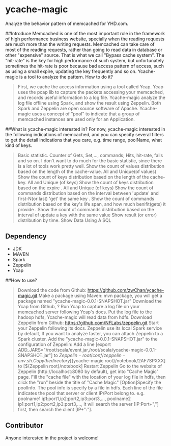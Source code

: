 # ycache-magic
Analyze the behavior pattern of memcached for YHD.com.

##Introduce
  Memcached is one of the most important role in the framework of high performance business website,
  specially when the reading requests are much more than the writing requests. Memcached can take care
  of most of the reading requests, rather than going to read data in database or other "expensive" source.
  That is what we call "Bypass cache system". The "hit-rate" is the key for high performance of such system,
  but unfortunately sometimes the hit-rate is poor because bad access pattern of access, such as using a
  small expire, updating the key frequently and so on.
  Ycache-magic is a tool to analyze the pattern. How to do it?
  > First, we cache the access information using a tool called Ycap. Ycap uses the pcap lib to capture the
  packets accessing your memcached, and records useful information to a log file.
  > Ycache-magic analyze the log file offline using Spark, and show the result using Zeppelin. Both Spark
  and Zeppelin are open source software of Apache.
  > Ycache-magic uses a concept of "pool" to indicate that a group of memcached instances are used only for
    an Application.

##What is ycache-magic interested in?
  For now, ycache-magic interested in the following indications of memcached, and you can specify several
  filters to get the detail indications that you care, e.g. time range, poolName, what kind of keys.
   > Basic statistic. Counter of Gets, Set,..., commands; Hits, hit-rate, fails and so on. I don't want to
     do much for the basic statistic, since there is a lot of tools work pretty well.
   > Show the count of values distribution based on the length of the cache-value. All and Unique(of values)
   > Show the count of keys distribution based on the length of the cache-key. All and Unique (of keys)
   > Show the count of keys distribution based on the expire . All and Unique (of keys)
   > Show the count of commands distribution based on the interval between 'update' and first-N(or last) 'get' the same key .
   > Show the count of commands distribution based on the key's life span, and how much benifit(gets) it provide .
   > Show the count of commands distribution based on the interval of update a key with the same value
   > Show result (or error) distribution by time.
   > Show Data Using A SQL

## Dependency
 - JDK
 - MAVEN
 - Spark
 - Zeppelin
 - Ycap

##How to use?
  >Download the code from Github: https://github.com/zwChan/ycache-magic.git
  >Make a package using Maven: mvn package, you will get a package named "ycache-magic-0.0.1-SNAPSHOT.jar"
  >Download the Ycap from Github, ?
  >Run Ycap to capture a log file on your memcached server following Ycap's docs.
  >Put the log file to the hadoop hdfs, Ycache-magic will read data from hdfs.
  >Download Zeppelin from Github: https://github.com/NFLabs/zeppelin.git
  >Start your Zeppelin following its docs. Zeppelin use its local Spark service by default, If you want to
    analyze faster, you can attach Zeppelin to a Spark cluster.
  >Add the "ycache-magic-0.0.1-SNAPSHOT.jar" to the configuration of Zeppelin: Add a line
   [export ADD_JARS="/root/scala/event.jar,/root/scala/ycache-magic-0.0.1-SNAPSHOT.jar"] to ${Zeppelin-root}/
   conf/zeppelin-env.sh.
  >Copy the directory [${ycache-magic root}/notebook/2AF7SPXXX] to [${Zeppelin root}/notebook]
  >Restart Zeppelin
  >Go to the website of Zeppelin (http://localhost:8080 by default), get into "Cache Magic" page.
  >Fill the "cache file" with the location of your log file in hdfs, then click the "run" beside the title
    of "Cache Magic"
  >[Option]Specify the poolInfo. The pool info is specify by a file in hdfs. Each line of the file indicates
    the pool that server or client IP/Port belong to. e.g.
    poolname1 ip1:port1,ip2:port2,ip3:port3,…,
    poolname2 ip1:port1,ip2:port2,ip3:port3,…,
    It will search the server [IP:Port+","] first, then search the client [IP+":"].

## Contributor
  Anyone interested in the project is welcome!
